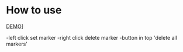 # How to use
[DEMO](https://viso-test-task-ar1bbwc2x-ivans-projects-f58eda5e.vercel.app/)]

-left click set marker
-right click delete marker
-button in top 'delete all markers'

